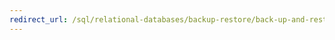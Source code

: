 ```yaml
---
redirect_url: /sql/relational-databases/backup-restore/back-up-and-restore-of-sql-server-databases?view=sql-server-2014
---
```

